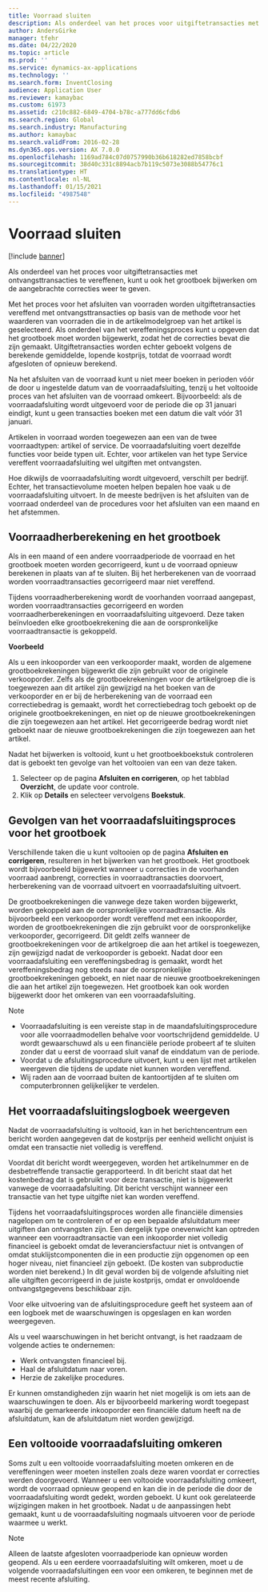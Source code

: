 ```yaml
---
title: Voorraad sluiten
description: Als onderdeel van het proces voor uitgiftetransacties met ontvangsttransacties te vereffenen, kunt u ook het grootboek bijwerken om de aangebrachte correcties weer te geven.
author: AndersGirke
manager: tfehr
ms.date: 04/22/2020
ms.topic: article
ms.prod: ''
ms.service: dynamics-ax-applications
ms.technology: ''
ms.search.form: InventClosing
audience: Application User
ms.reviewer: kamaybac
ms.custom: 61973
ms.assetid: c210c882-6849-4704-b78c-a777dd6cfdb6
ms.search.region: Global
ms.search.industry: Manufacturing
ms.author: kamaybac
ms.search.validFrom: 2016-02-28
ms.dyn365.ops.version: AX 7.0.0
ms.openlocfilehash: 1169ad784c07d0757990b36b618282ed7858bcbf
ms.sourcegitcommit: 38d40c331c8894acb7b119c5073e3088b54776c1
ms.translationtype: HT
ms.contentlocale: nl-NL
ms.lasthandoff: 01/15/2021
ms.locfileid: "4987548"
---
```

# <a name="inventory-close"></a>Voorraad sluiten

[!include [banner](../includes/banner.md)]

Als onderdeel van het proces voor uitgiftetransacties met ontvangsttransacties te vereffenen, kunt u ook het grootboek bijwerken om de aangebrachte correcties weer te geven.

Met het proces voor het afsluiten van voorraden worden uitgiftetransacties vereffend met ontvangsttransacties op basis van de methode voor het waarderen van voorraden die in de artikelmodelgroep van het artikel is geselecteerd. Als onderdeel van het vereffeningsproces kunt u opgeven dat het grootboek moet worden bijgewerkt, zodat het de correcties bevat die zijn gemaakt. Uitgiftetransacties worden echter geboekt volgens de berekende gemiddelde, lopende kostprijs, totdat de voorraad wordt afgesloten of opnieuw berekend. 

Na het afsluiten van de voorraad kunt u niet meer boeken in perioden vóór de door u ingestelde datum van de voorraadafsluiting, tenzij u het voltooide proces van het afsluiten van de voorraad omkeert. Bijvoorbeeld: als de voorraadafsluiting wordt uitgevoerd voor de periode die op 31 januari eindigt, kunt u geen transacties boeken met een datum die valt vóór 31 januari. 

Artikelen in voorraad worden toegewezen aan een van de twee voorraadtypen: artikel of service. De voorraadafsluiting voert dezelfde functies voor beide typen uit. Echter, voor artikelen van het type Service vereffent voorraadafsluiting wel uitgiften met ontvangsten. 

Hoe dikwijls de voorraadafsluiting wordt uitgevoerd, verschilt per bedrijf. Echter, het transactievolume moeten helpen bepalen hoe vaak u de voorraadafsluiting uitvoert. In de meeste bedrijven is het afsluiten van de voorraad onderdeel van de procedures voor het afsluiten van een maand en het afstemmen.

## <a name="inventory-recalculation-and-the-general-ledger"></a>Voorraadherberekening en het grootboek
Als in een maand of een andere voorraadperiode de voorraad en het grootboek moeten worden gecorrigeerd, kunt u de voorraad opnieuw berekenen in plaats van af te sluiten. Bij het herberekenen van de voorraad worden voorraadtransacties gecorrigeerd maar niet vereffend. 

Tijdens voorraadherberekening wordt de voorhanden voorraad aangepast, worden voorraadtransacties gecorrigeerd en worden voorraadherberekeningen en voorraadafsluiting uitgevoerd. Deze taken beïnvloeden elke grootboekrekening die aan de oorspronkelijke voorraadtransactie is gekoppeld. 

**Voorbeeld** 

Als u een inkooporder van een verkooporder maakt, worden de algemene grootboekrekeningen bijgewerkt die zijn gebruikt voor de originele verkooporder. Zelfs als de grootboekrekeningen voor de artikelgroep die is toegewezen aan dit artikel zijn gewijzigd na het boeken van de verkooporder en er bij de herberekening van de voorraad een correctiebedrag is gemaakt, wordt het correctiebedrag toch geboekt op de originele grootboekrekeningen, en niet op de nieuwe grootboekrekeningen die zijn toegewezen aan het artikel. Het gecorrigeerde bedrag wordt niet geboekt naar de nieuwe grootboekrekeningen die zijn toegewezen aan het artikel. 

Nadat het bijwerken is voltooid, kunt u het grootboekboekstuk controleren dat is geboekt ten gevolge van het voltooien van een van deze taken.

1.  Selecteer op de pagina **Afsluiten en corrigeren**, op het tabblad **Overzicht**, de update voor controle.
2.  Klik op **Details** en selecteer vervolgens **Boekstuk**.

## <a name="effects-of-the-inventory-close-process-on-the-general-ledger"></a>Gevolgen van het voorraadafsluitingsproces voor het grootboek
Verschillende taken die u kunt voltooien op de pagina **Afsluiten en corrigeren**, resulteren in het bijwerken van het grootboek. Het grootboek wordt bijvoorbeeld bijgewerkt wanneer u correcties in de voorhanden voorraad aanbrengt, correcties in voorraadtransacties doorvoert, herberekening van de voorraad uitvoert en voorraadafsluiting uitvoert. 

De grootboekrekeningen die vanwege deze taken worden bijgewerkt, worden gekoppeld aan de oorspronkelijke voorraadtransactie. Als bijvoorbeeld een verkooporder wordt vereffend met een inkooporder, worden de grootboekrekeningen die zijn gebruikt voor de oorspronkelijke verkooporder, gecorrigeerd. Dit geldt zelfs wanneer de grootboekrekeningen voor de artikelgroep die aan het artikel is toegewezen, zijn gewijzigd nadat de verkooporder is geboekt. Nadat door een voorraadafsluiting een vereffeningsbedrag is gemaakt, wordt het vereffeningsbedrag nog steeds naar de oorspronkelijke grootboekrekeningen geboekt, en niet naar de nieuwe grootboekrekeningen die aan het artikel zijn toegewezen. Het grootboek kan ook worden bijgewerkt door het omkeren van een voorraadafsluiting. 

> [!NOTE] 
> - Voorraadafsluiting is een vereiste stap in de maandafsluitingsprocedure voor alle voorraadmodellen behalve voor voortschrijdend gemiddelde.  U wordt gewaarschuwd als u een financiële periode probeert af te sluiten zonder dat u eerst de voorraad sluit vanaf de einddatum van de periode.
> - Voordat u de afsluitingsprocedure uitvoert, kunt u een lijst met artikelen weergeven die tijdens de update niet kunnen worden vereffend.
> - Wij raden aan de voorraad buiten de kantoortijden af te sluiten om computerbronnen gelijkelijker te verdelen.

## <a name="the-inventory-close-log"></a>Het voorraadafsluitingslogboek weergeven
Nadat de voorraadafsluiting is voltooid, kan in het berichtencentrum een bericht worden aangegeven dat de kostprijs per eenheid wellicht onjuist is omdat een transactie niet volledig is vereffend. 

Voordat dit bericht wordt weergegeven, worden het artikelnummer en de desbetreffende transactie gerapporteerd. In dit bericht staat dat het kostenbedrag dat is gebruikt voor deze transactie, niet is bijgewerkt vanwege de voorraadafsluiting. Dit bericht verschijnt wanneer een transactie van het type uitgifte niet kan worden vereffend. 

Tijdens het voorraadafsluitingsproces worden alle financiële dimensies nagelopen om te controleren of er op een bepaalde afsluitdatum meer uitgiften dan ontvangsten zijn. Een dergelijk type onevenwicht kan optreden wanneer een voorraadtransactie van een inkooporder niet volledig financieel is geboekt omdat de leveranciersfactuur niet is ontvangen of omdat stuklijstcomponenten die in een productie zijn opgenomen op een hoger niveau, niet financieel zijn geboekt. (De kosten van subproductie worden niet berekend.) In dit geval worden bij de volgende afsluiting niet alle uitgiften gecorrigeerd in de juiste kostprijs, omdat er onvoldoende ontvangstgegevens beschikbaar zijn. 

Voor elke uitvoering van de afsluitingsprocedure geeft het systeem aan of een logboek met de waarschuwingen is opgeslagen en kan worden weergegeven. 

Als u veel waarschuwingen in het bericht ontvangt, is het raadzaam de volgende acties te ondernemen:

-   Werk ontvangsten financieel bij.
-   Haal de afsluitdatum naar voren.
-   Herzie de zakelijke procedures.

Er kunnen omstandigheden zijn waarin het niet mogelijk is om iets aan de waarschuwingen te doen. Als er bijvoorbeeld markering wordt toegepast waarbij de gemarkeerde inkooporder een financiële datum heeft na de afsluitdatum, kan de afsluitdatum niet worden gewijzigd.

## <a name="reversing-a-completed-inventory-close"></a>Een voltooide voorraadafsluiting omkeren
Soms zult u een voltooide voorraadafsluiting moeten omkeren en de vereffeningen weer moeten instellen zoals deze waren voordat er correcties werden doorgevoerd. Wanneer u een voltooide voorraadafsluiting omkeert, wordt de voorraad opnieuw geopend en kan die in de periode die door de voorraadafsluiting wordt gedekt, worden geboekt. U kunt ook gerelateerde wijzigingen maken in het grootboek. Nadat u de aanpassingen hebt gemaakt, kunt u de voorraadafsluiting nogmaals uitvoeren voor de periode waarmee u werkt. 

> [!NOTE] 
> Alleen de laatste afgesloten voorraadperiode kan opnieuw worden geopend. Als u een eerdere voorraadafsluiting wilt omkeren, moet u de volgende voorraadafsluitingen een voor een omkeren, te beginnen met de meest recente afsluiting.

